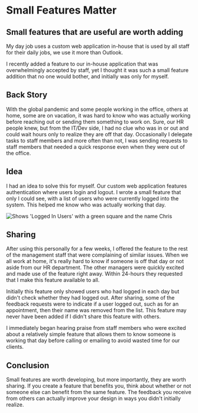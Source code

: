 # Small Features Matter

## Small features that are useful are worth adding
My day job uses a custom web application in-house that is used by all staff for their daily jobs, we use it more than Outlook. 

I recently added a feature to our in-house application that was overwhelmingly accepted by staff, yet I thought it was such a small feature addition that no one would bother, and initially was only for myself. 

## Back Story
With the global pandemic and some people working in the office, others at home, some are on vacation, it was hard to know who was actually working before reaching out or sending them something to work on. Sure, our HR people knew, but from the IT/Dev side, I had no clue who was in or out and could wait hours only to realize they are off that day. Occasionally I delegate tasks to staff members and more often than not, I was sending requests to staff members that needed a quick response even when they were out of the office. 

## Idea
I had an idea to solve this for myself. Our custom web application features authentication where users login and logout. I wrote a small feature that only I could see, with a list of users who were currently logged into the system. This helped me know who was actually working that day. 

![Shows 'Logged In Users' with a green square and the name Chris](https://dev-to-uploads.s3.amazonaws.com/uploads/articles/s5aji4nn3pcyoy2shgle.png) 

## Sharing
After using this personally for a few weeks, I offered the feature to the rest of the management staff that were complaining of similar issues. When we all work at home, it's really hard to know if someone is off that day or not aside from our HR department. The other managers were quickly excited and made use of the feature right away. Within 24-hours they requested that I make this feature available to all. 

Initially this feature only showed users who had logged in each day but didn't check whether they had logged out. After sharing, some of the feedback requests were to indicate if a user logged out, such as for an appointment, then their name was removed from the list. This feature may never have been added if I didn't share this feature with others.  

I immediately began hearing praise from staff members who were excited about a relatively simple feature that allows them to know someone is working that day before calling or emailing to avoid wasted time for our clients. 

## Conclusion
Small features are worth developing, but more importantly, they are worth sharing. If you create a feature that benefits you, think about whether or not someone else can benefit from the same feature. The feedback you receive from others can actually improve your design in ways you didn't initially realize. 
